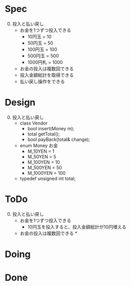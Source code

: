 # Spec

0. 投入と払い戻し
    * お金を1つずつ投入できる
        * 10円玉  = 10
        * 50円玉  = 50
        * 100円玉 = 100
        * 500円玉 = 500
        * 1000円札 = 1000
    * お金の投入は複数回できる
    * 投入金額総計を取得できる
    * 払い戻し操作をできる

# Design
0. 投入と払い戻し
    * class Vendor
        * bool insert(Money m);
        * total getTotal();
        * bool payBack(total& change); 
    * enum Money お金
        * M_10YEN = 1
        * M_50YEN = 5
        * M_100YEN = 10
        * M_500YEN = 50
        * M_1000YEN = 100
    * typedef unsigned int total;
# ToDo

0. 投入と払い戻し
    * お金を1つずつ投入できる
        * 10円玉を投入すると、投入金額総計が10円増える
    * お金の投入は複数回できる
        * 
# Doing

# Done
